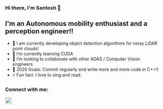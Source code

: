 ### Hi there, I'm Santosh 👋 

## I'm an Autonomous mobility enthusiast and a perception engineer!!

- 🔭 I am currently developing object detection algorithms for noisy LiDAR point clouds!
- 🌱 I’m currently learning CUDA
- 👯 I’m looking to collaborate with other ADAS / Computer Vision engineers
- 🥅 2020 Goals: Commit regularly and write more and more code in C++!!
- ⚡ Fun fact: I love to sing and read.

### Connect with me:

[<img align="left" alt="Santosh | LinkedIn" width="22px" src="https://cdn.jsdelivr.net/npm/simple-icons@v3/icons/linkedin.svg" />][linkedin]

<br />
</details>

[linkedin]: https://www.linkedin.com/in/santoshkasam/

<!---
Santoshkasam/Santoshkasam is a ✨ special ✨ repository because its `README.md` (this file) appears on your GitHub profile.
You can click the Preview link to take a look at your changes.
--->
